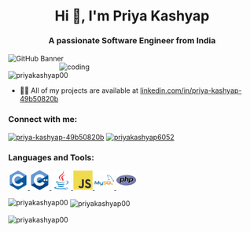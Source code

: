 <h1 align="center">Hi 👋, I'm Priya Kashyap</h1>
<h3 align="center">A passionate Software Engineer from India</h3>

<!-- Add your transparent GitHub banner image here -->
<img align="center" alt="GitHub Banner" src="[https://raw.githubusercontent.com/your-username/your-repo/main/github-banner.png](https://wallpaperbat.com/img/8622040-rohan-shettyy-wallpaper-wizard-github.png)" />

<img align="right" alt="coding" width="400" src="https://gifdb.com/images/high/coding-girl-animation-fe7t4gejurmtof8v.webp">

<p align="left"> <img src="https://komarev.com/ghpvc/?username=priyakashyap00&label=Profile%20views&color=0e75b6&style=flat" alt="priyakashyap00" /> </p>

- 👨‍💻 All of my projects are available at [linkedin.com/in/priya-kashyap-49b50820b](https://linkedin.com/in/priya-kashyap-49b50820b)

<h3 align="left">Connect with me:</h3>
<p align="left">
<a href="https://linkedin.com/in/priya-kashyap-49b50820b" target="blank"><img align="center" src="https://raw.githubusercontent.com/rahuldkjain/github-profile-readme-generator/master/src/images/icons/Social/linked-in-alt.svg" alt="priya-kashyap-49b50820b" height="30" width="40" /></a>
<a href="https://instagram.com/priyakashyap6052" target="blank"><img align="center" src="https://raw.githubusercontent.com/rahuldkjain/github-profile-readme-generator/master/src/images/icons/Social/instagram.svg" alt="priyakashyap6052" height="30" width="40" /></a>
</p>

<h3 align="left">Languages and Tools:</h3>
<p align="left">
  <a href="https://www.cprogramming.com/" target="_blank" rel="noreferrer"> 
    <img src="https://raw.githubusercontent.com/devicons/devicon/master/icons/c/c-original.svg" alt="c" width="40" height="40"/> 
  </a> 
  <a href="https://www.w3schools.com/cpp/" target="_blank" rel="noreferrer"> 
    <img src="https://raw.githubusercontent.com/devicons/devicon/master/icons/cplusplus/cplusplus-original.svg" alt="cplusplus" width="40" height="40"/> 
  </a> 
  <a href="https://www.java.com" target="_blank" rel="noreferrer"> 
    <img src="https://raw.githubusercontent.com/devicons/devicon/master/icons/java/java-original.svg" alt="java" width="40" height="40"/> 
  </a> 
  <a href="https://developer.mozilla.org/en-US/docs/Web/JavaScript" target="_blank" rel="noreferrer"> 
    <img src="https://raw.githubusercontent.com/devicons/devicon/master/icons/javascript/javascript-original.svg" alt="javascript" width="40" height="40"/> 
  </a> 
  <a href="https://www.mysql.com/" target="_blank" rel="noreferrer"> 
    <img src="https://raw.githubusercontent.com/devicons/devicon/master/icons/mysql/mysql-original-wordmark.svg" alt="mysql" width="40" height="40"/> 
  </a> 
  <a href="https://www.php.net" target="_blank" rel="noreferrer"> 
    <img src="https://raw.githubusercontent.com/devicons/devicon/master/icons/php/php-original.svg" alt="php" width="40" height="40"/> 
  </a> 
</p>

<p><img align="left" src="https://github-readme-stats.vercel.app/api/top-langs?username=priyakashyap00&show_icons=true&locale=en&layout=compact" alt="priyakashyap00" /></p>

<p>&nbsp;<img align="center" src="https://github-readme-stats.vercel.app/api?username=priyakashyap00&show_icons=true&locale=en" alt="priyakashyap00" /></p>

<p><img align="center" src="https://github-readme-streak-stats.herokuapp.com/?user=priyakashyap00&" alt="priyakashyap00" /></p>
